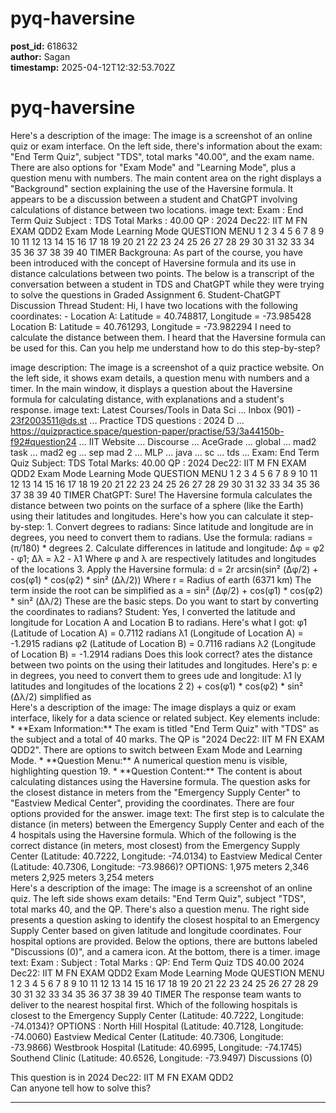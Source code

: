 # pyq-haversine

**post_id:** 618632  
**author:** Sagan  
**timestamp:** 2025-04-12T12:32:53.702Z

# pyq-haversine

Here's a description of the image:
The image is a screenshot of an online quiz or exam interface. On the left side, there's information about the exam: "End Term Quiz", subject "TDS", total marks "40.00", and the exam name. There are also options for "Exam Mode" and "Learning Mode", plus a question menu with numbers. The main content area on the right displays a "Background" section explaining the use of the Haversine formula. It appears to be a discussion between a student and ChatGPT involving calculations of distance between two locations.
image text: Exam : End Term Quiz Subject : TDS Total Marks : 40.00 QP : 2024 Dec22: IIT M FN EXAM QDD2 Exam Mode Learning Mode QUESTION MENU 1 2 3 4 5 6 7 8 9 10 11 12 13 14 15 16 17 18 19 20 21 22 23 24 25 26 27 28 29 30 31 32 33 34 35 36 37 38 39 40 TIMER Backgrouna: As part of the course, you have been introduced with the concept of Haversine formula and its use in distance calculations between two points. The below is a transcript of the conversation between a student in TDS and ChatGPT while they were trying to solve the questions in Graded Assignment 6. Student-ChatGPT Discussion Thread Student: Hi, I have two locations with the following coordinates: - Location A: Latitude = 40.748817, Longitude = -73.985428 Location B: Latitude = 40.761293, Longitude = -73.982294 I need to calculate the distance between them. I heard that the Haversine formula can be used for this. Can you help me understand how to do this step-by-step?
  
image description: The image is a screenshot of a quiz practice website. On the left side, it shows exam details, a question menu with numbers and a timer. In the main window, it displays a question about the Haversine formula for calculating distance, with explanations and a student's response.
image text: Latest Courses/Tools in Data Sci ... Inbox (901) - 23f2003511@ds.st ... Practice TDS questions : 2024 D ... https://quizpractice.space/question-paper/practise/53/3a44150b-f92#question24 ... IIT Website ... Discourse ... AceGrade ... global ... mad2 task ... mad2 eg ... sep mad 2 ... MLP ... java ... sc ... tds ... Exam: End Term Quiz Subject: TDS Total Marks: 40.00 QP : 2024 Dec22: IIT M FN EXAM QDD2 Exam Mode Learning Mode QUESTION MENU 1 2 3 4 5 6 7 8 9 10 11 12 13 14 15 16 17 18 19 20 21 22 23 24 25 26 27 28 29 30 31 32 33 34 35 36 37 38 39 40 TIMER ChatGPT: Sure! The Haversine formula calculates the distance between two points on the surface of a sphere (like the Earth) using their latitudes and longitudes. Here's how you can calculate it step-by-step: 1. Convert degrees to radians: Since latitude and longitude are in degrees, you need to convert them to radians. Use the formula: radians = (π/180) \* degrees 2. Calculate differences in latitude and longitude: Δφ = φ2 - φ1; Δλ = λ2 - λ1 Where φ and λ are respectively latitudes and longitudes of the locations 3. Apply the Haversine formula: d = 2r arcsin(sin² (Δφ/2) + cos(φ1) \* cos(φ2) \* sin² (Δλ/2)) Where r = Radius of earth (6371 km) The term inside the root can be simplified as a = sin² (Δφ/2) + cos(φ1) \* cos(φ2) \* sin² (Δλ/2) These are the basic steps. Do you want to start by converting the coordinates to radians? Student: Yes, I converted the latitude and longitude for Location A and Location B to radians. Here's what I got: φ1 (Latitude of Location A) = 0.7112 radians λ1 (Longitude of Location A) = -1.2915 radians φ2 (Latitude of Location B) = 0.7116 radians λ2 (Longitude of Location B) = -1.2914 radians Does this look correct? ates the distance between two points on the using their latitudes and longitudes. Here's p: e in degrees, you need to convert them to grees ude and longitude: λ1 ly latitudes and longitudes of the locations 2 2) + cos(φ1) \* cos(φ2) \* sin² (Δλ/2) simplified as  
Here's a description of the image:
The image displays a quiz or exam interface, likely for a data science or related subject. Key elements include:
\* \*\*Exam Information:\*\* The exam is titled "End Term Quiz" with "TDS" as the subject and a total of 40 marks. The QP is "2024 Dec22: IIT M FN EXAM QDD2". There are options to switch between Exam Mode and Learning Mode.
\* \*\*Question Menu:\*\* A numerical question menu is visible, highlighting question 19.
\* \*\*Question Content:\*\* The content is about calculating distances using the Haversine formula. The question asks for the closest distance in meters from the "Emergency Supply Center" to "Eastview Medical Center", providing the coordinates. There are four options provided for the answer.
image text: The first step is to calculate the distance (in meters) between the Emergency Supply Center and each of the 4 hospitals using the Haversine formula. Which of the following is the correct distance (in meters, most closest) from the Emergency Supply Center (Latitude: 40.7222, Longitude: -74.0134) to Eastview Medical Center (Latitude: 40.7306, Longitude: -73.9866)? OPTIONS: 1,975 meters 2,346 meters 2,925 meters 3,254 meters  
Here's a description of the image:
The image is a screenshot of an online quiz. The left side shows exam details: "End Term Quiz", subject "TDS", total marks 40, and the QP. There's also a question menu. The right side presents a question asking to identify the closest hospital to an Emergency Supply Center based on given latitude and longitude coordinates. Four hospital options are provided. Below the options, there are buttons labeled "Discussions (0)", and a camera icon. At the bottom, there is a timer.
image text:
Exam :
Subject :
Total Marks :
QP:
End Term Quiz
TDS
40.00
2024 Dec22: IIT M FN EXAM QDD2
Exam Mode
Learning Mode
QUESTION MENU
1 2 3 4 5 6 7 8 9 10 11 12
13 14 15 16 17 18 19 20 21 22 23 24
25 26 27 28 29 30 31 32 33 34 35 36
37 38 39 40
TIMER
The response team wants to deliver to the nearest hospital first.
Which of the following hospitals is closest to the Emergency Supply
Center (Latitude: 40.7222, Longitude: -74.0134)?
OPTIONS :
North Hill Hospital (Latitude: 40.7128, Longitude: -74.0060)
Eastview Medical Center (Latitude: 40.7306, Longitude: -73.9866)
Westbrook Hospital (Latitude: 40.6995, Longitude: -74.1745)
Southend Clinic (Latitude: 40.6526, Longitude: -73.9497)
Discussions (0)

This question is in 2024 Dec22: IIT M FN EXAM QDD2  
Can anyone tell how to solve this?

---


